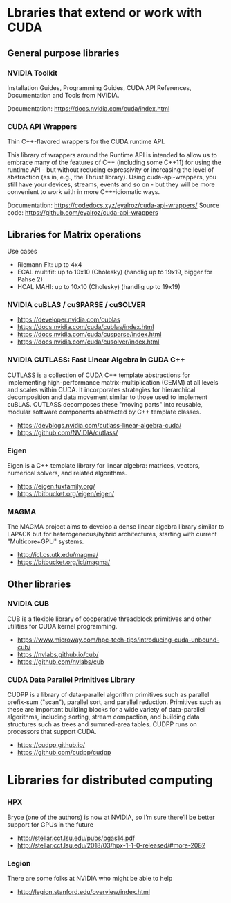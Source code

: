 # Lbraries that extend or work with CUDA

## General purpose libraries

### NVIDIA Toolkit
Installation Guides, Programming Guides, CUDA API References, Documentation and Tools from NVIDIA. 

Documentation: https://docs.nvidia.com/cuda/index.html


### CUDA API Wrappers
Thin C++-flavored wrappers for the CUDA runtime API.

This library of wrappers around the Runtime API is intended to allow us to embrace many of the features of C++ (including some C++11) for using the runtime API - but without reducing expressivity or increasing the level of abstraction (as in, e.g., the Thrust library). Using cuda-api-wrappers, you still have your devices, streams, events and so on - but they will be more convenient to work with in more C++-idiomatic ways.

Documentation: https://codedocs.xyz/eyalroz/cuda-api-wrappers/
Source code: https://github.com/eyalroz/cuda-api-wrappers


## Libraries for Matrix operations
Use cases
  - Riemann Fit:    up to 4x4
  - ECAL multifit:  up to 10x10 (Cholesky) (handlig up to 19x19, bigger for Pahse 2)
  - HCAL MAHI:      up to 10x10 (Cholesky) (handlig up to 19x19)


### NVIDIA cuBLAS / cuSPARSE / cuSOLVER
  - https://developer.nvidia.com/cublas
  - https://docs.nvidia.com/cuda/cublas/index.html
  - https://docs.nvidia.com/cuda/cusparse/index.html
  - https://docs.nvidia.com/cuda/cusolver/index.html


### NVIDIA CUTLASS: Fast Linear Algebra in CUDA C++
CUTLASS is a collection of CUDA C++ template abstractions for implementing high-performance matrix-multiplication (GEMM) at all levels and scales within CUDA. It incorporates strategies for hierarchical decomposition and data movement similar to those used to implement cuBLAS. CUTLASS decomposes these "moving parts" into reusable, modular software components abstracted by C++ template classes.

  - https://devblogs.nvidia.com/cutlass-linear-algebra-cuda/
  - https://github.com/NVIDIA/cutlass/


### Eigen
Eigen is a C++ template library for linear algebra: matrices, vectors, numerical solvers, and related algorithms.

  - https://eigen.tuxfamily.org/
  - https://bitbucket.org/eigen/eigen/


### MAGMA
The MAGMA project aims to develop a dense linear algebra library similar to LAPACK but for heterogeneous/hybrid architectures, starting with current "Multicore+GPU" systems.

  - http://icl.cs.utk.edu/magma/
  - https://bitbucket.org/icl/magma/


## Other libraries

### NVIDIA CUB
CUB is a flexible library of cooperative threadblock primitives and other utilities for CUDA kernel programming.

  - https://www.microway.com/hpc-tech-tips/introducing-cuda-unbound-cub/
  - https://nvlabs.github.io/cub/
  - https://github.com/nvlabs/cub

### CUDA Data Parallel Primitives Library
CUDPP is a library of data-parallel algorithm primitives such as parallel prefix-sum ("scan"), parallel sort, and parallel reduction. Primitives such as these are important building blocks for a wide variety of data-parallel algorithms, including sorting, stream compaction, and building data structures such as trees and summed-area tables. CUDPP runs on processors that support CUDA.

  - https://cudpp.github.io/
  - https://github.com/cudpp/cudpp


# Libraries for distributed computing

### HPX
Bryce (one of the authors) is now at NVIDIA, so I’m sure there’ll be better support for GPUs in the future

  - http://stellar.cct.lsu.edu/pubs/pgas14.pdf
  - http://stellar.cct.lsu.edu/2018/03/hpx-1-1-0-released/#more-2082

### Legion
There are some folks at NVIDIA who might be able to help

  - http://legion.stanford.edu/overview/index.html
